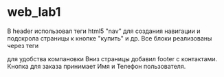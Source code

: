 # web_lab1
В header использовал теги html5 "nav" для создания навигации и подскрола страницы к кнопке "купить" и др.
Все блоки реализованы через теги <article> для удобства компановки
Вниз страницы добавил footer с контактами.
Кнопка для заказа принимает Имя и Телефон пользователя.
